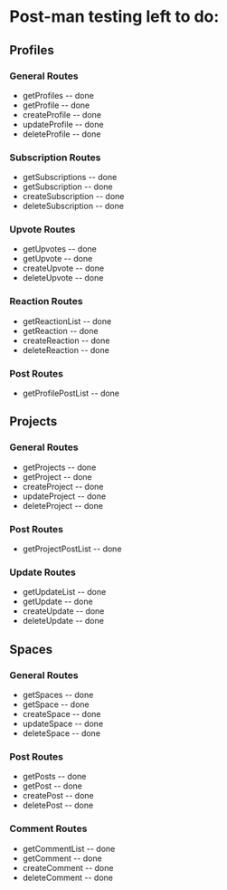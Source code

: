 # Post-man testing left to do:

## Profiles
### General Routes
  - getProfiles -- done
  - getProfile -- done
  - createProfile -- done
  - updateProfile -- done
  - deleteProfile -- done
### Subscription Routes
  - getSubscriptions -- done
  - getSubscription -- done
  - createSubscription -- done
  - deleteSubscription -- done
### Upvote Routes
  - getUpvotes -- done
  - getUpvote -- done
  - createUpvote -- done
  - deleteUpvote -- done
### Reaction Routes
  - getReactionList -- done
  - getReaction -- done
  - createReaction -- done
  - deleteReaction -- done
### Post Routes
  - getProfilePostList -- done

## Projects
### General Routes
- getProjects -- done
- getProject -- done
- createProject -- done
- updateProject -- done
- deleteProject -- done
### Post Routes
- getProjectPostList -- done
### Update Routes
- getUpdateList -- done
- getUpdate -- done
- createUpdate -- done
- deleteUpdate -- done

## Spaces
### General Routes
- getSpaces -- done
- getSpace -- done
- createSpace -- done
- updateSpace -- done
- deleteSpace -- done
### Post Routes
- getPosts -- done
- getPost -- done
- createPost -- done
- deletePost -- done
### Comment Routes
- getCommentList -- done
- getComment -- done
- createComment -- done
- deleteComment -- done
